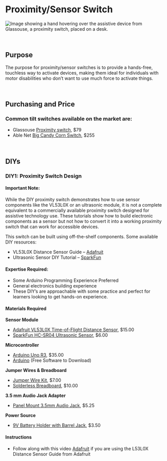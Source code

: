# Proximity/Sensor Switch
![Image showing a hand hovering over the assistive device from Glassouse, a proximity switch, placed on a desk.](https://github.com/user-attachments/assets/f7ce3fe3-9d15-4cc6-b210-2a07e459621c)

<br>


## Purpose

The purpose for proximity/sensor switches is to provide a hands-free, touchless way to activate devices, making them ideal for individuals with motor disabilities who don’t want to use much force to activate things.  

<br>

## Purchasing and Price

### Common tilt switches available on the market are:

* Glassouse [Proximity switch](https://glassouse.com/product/proximity-switch-glassouse-assistive-device-accessory-hands-free/), $79  
* Able Net [Big Candy Corn Switch](https://www.ablenetinc.com/big-candy-corn-2/?searchid=676024&search_query=proximity), $255

<br>

## DIYs

### **DIY1: Proximity Switch Design**

#### Important Note:

While the DIY proximity switch demonstrates how to use sensor components like the VL53L0X or an ultrasonic module, it is not a complete equivalent to a commercially available proximity switch designed for assistive technology use. These tutorials show how to build electronic components as a sensor but not how to convert it into a working proximity switch that can work for accessible devices.

This switch can be built using off-the-shelf components. Some available DIY resources:

* VL53L0X Distance Sensor Guide – [Adafruit](https://www.adafruit.com/product/3317)  
* Ultrasonic Sensor DIY Tutorial – [SparkFun](https://www.sparkfun.com/products/24045)

#### Expertise Required: 

* Some Arduino Programming Experience Preferred  
* General electronics building experience  
* These DIY’s are approachable with some practice and perfect for learners looking to get hands-on experience.

#### Materials Required

**Sensor Module**

* [Adafruit VL53L0X Time-of-Flight Distance Sensor](https://www.adafruit.com/product/3317), $15.00  
* [SparkFun HC-SR04 Ultrasonic Sensor](https://www.sparkfun.com/ultrasonic-distance-sensor-hc-sr04.html), $6.00

**Microcontroller**

* [Arduino Uno R3](https://store.arduino.cc/products/arduino-uno-rev3), $35.00  
* [Arduino](https://www.arduino.cc/en/software/) (Free Software to Download)

**Jumper Wires & Breadboard**

* [Jumper Wire Kit](https://amazon.com/dp/B01EV70C78), $7.00  
* [Solderless Breadboard](https://amazon.com/dp/B01EV6LJ7G), $10.00

**3.5 mm Audio Jack Adapter**

* [Panel Mount 3.5mm Audio Jack](https://www.sparkfun.com/audio-plug-3-5mm.html), $5.25

**Power Source**


* [9V Battery Holder with Barrel Jack](https://www.adafruit.com/product/67), $3.50

#### Instructions

* Follow along with this video [Adafruit](https://www.adafruit.com/product/3317) if you are using the L53L0X Distance Sensor Guide from Adafruit
